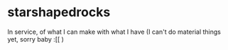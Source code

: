 # starshapedrocks
In service, of what I can make with what I have (I can't do material things yet, sorry baby :[[ )
